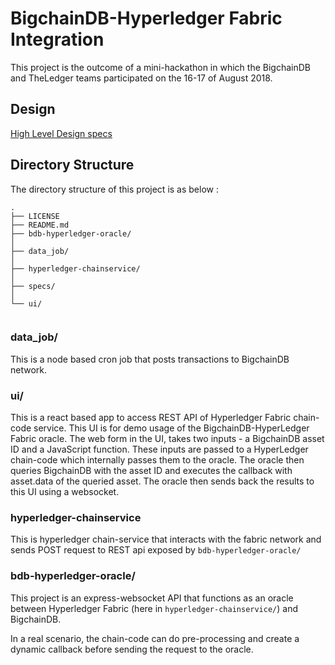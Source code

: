# BigchainDB-Hyperledger Fabric Integration

This project is the outcome of a mini-hackathon in which the BigchainDB and TheLedger teams participated on the 16-17 of August 2018.

## Design

 [High Level Design specs](./specs/design.md)

## Directory Structure

The directory structure of this project is as below :

```
.
├── LICENSE
├── README.md
├── bdb-hyperledger-oracle/
│  
├── data_job/
│   
├── hyperledger-chainservice/
│  
├── specs/
│   
└── ui/
        
```

### data_job/

This is a node based cron job that posts transactions to BigchainDB network. 

### ui/

This is a react based app to access REST API of Hyperledger Fabric chain-code service. This UI is for demo usage of the BigchainDB-HyperLedger Fabric oracle.
The web form in the UI, takes two inputs - a BigchainDB asset ID and a JavaScript function. These inputs are passed to a HyperLedger chain-code which internally passes them to the oracle. The oracle then queries BigchainDB with the asset ID and executes the callback with asset.data of the queried asset.
The oracle then sends back the results to this UI using a websocket.

### hyperledger-chainservice

This is hyperledger chain-service that interacts with the fabric network and sends POST request to REST api exposed by `bdb-hyperledger-oracle/`

### bdb-hyperledger-oracle/

This project is an express-websocket API that functions as an oracle between Hyperledger Fabric (here in `hyperledger-chainservice/`) and BigchainDB.

In a real scenario, the chain-code can do pre-processing and create a dynamic callback before sending the request to the oracle.